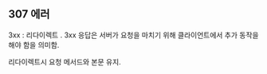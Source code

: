 
## 307 에러 


3xx : 리다이렉트 . 3xx 응답은 서버가 요청을 마치기 위해 클라이언트에서 추가 동작을 해야 함을 의미함.

리다이렉트시 요청 메서드와 본문 유지. 
